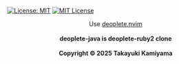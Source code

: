 [![License: MIT](https://img.shields.io/badge/License-MIT-yellow.svg)](https://opensource.org/licenses/MIT) [![MIT
License](http://img.shields.io/badge/license-MIT-blue.svg?style=flat)](
LICENSE)
<br />
<div align="center">
   Use <a href="https://github.com/Shougo/deoplete.nvim">deoplete.nvim</a>
</div>
<br />
<div align="center">
    <b> deoplete-java is deoplete-ruby2 clone </b>
</div>
<br />
<div align="center">
    <b> Copyright &copy 2025 Takayuki Kamiyama </b>
</div>
